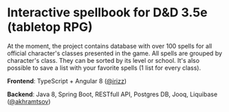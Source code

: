 # Interactive spellbook for D&D 3.5e (tabletop RPG)

At the moment, the project contains database with over 100 spells for all official character's classes presented in the game. All spells are grouped by character's class. They can be sorted by its level or school. It's also possible to save a list with your favorite spells (1 list for every class).

**Frontend**: TypeScript + Angular 8 ([@irizz](http://github.com/irizz))

**Backend**: Java 8, Spring Boot, RESTfull API, Postgres DB, Jooq, Liquibase ([@akhramtsov](http://github.com/akhramtsov))
